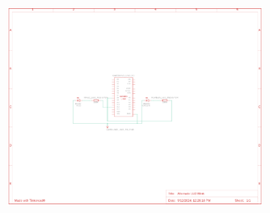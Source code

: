 ![Board schematic](https://github.com/lazicsrecko/arduino_projects/blob/main/led_operations/alternate_led_blink/alternate_led_blink.png)
